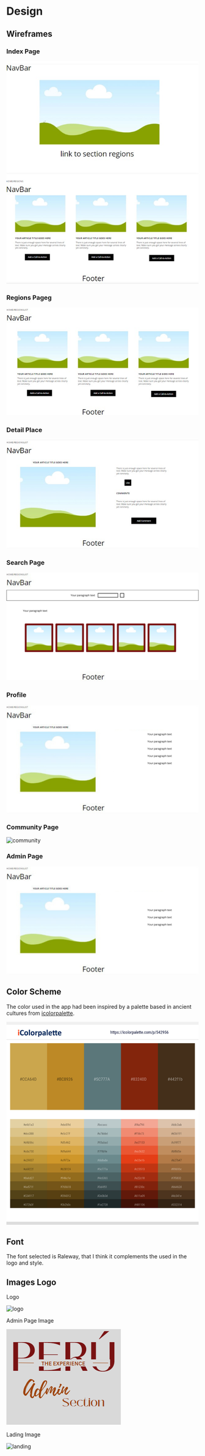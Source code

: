 # Design

## Wireframes

### Index Page

![index](/readme_docs/readme_images/wireframes/home_page.jpg)

### Regions Pageg

![region](/readme_docs/readme_images/wireframes/regions_list.jpg)

### Detail Place

![detail-page](/readme_docs/readme_images/wireframes/place_detail.jpg)

### Search Page

![search](/readme_docs/readme_images/wireframes/search%20page.png)

### Profile

![profile](/readme_docs/readme_images/wireframes/profile%20wireframe.png)

### Community Page

![community](/readme_docs/readme_images/wireframes//community%20page%20only.pnghome_page.jpg)

### Admin Page

![admin](/readme_docs/readme_images/wireframes/admin%20page.png)


## Color Scheme

The color used in the app had been inspired by a palette based in ancient cultures from [icolorpalette](https://icolorpalette.com/peru-and-peru).

![palette](/readme_docs/readme_images/design/palette.png)

## Font

The font selected is Raleway, that I think it complements the used in the logo and style.

## Images Logo

Logo

![logo](/readme_docs/readme_images/design/THUMBNAIL%20PER%C3%9A.png)

Admin Page Image

![admin](/readme_docs/readme_images/design/admin%20site%20logo.png)

Lading Image

![landing](/readme_docs/readme_images/design/desktop%20PER%C3%BA.png)
